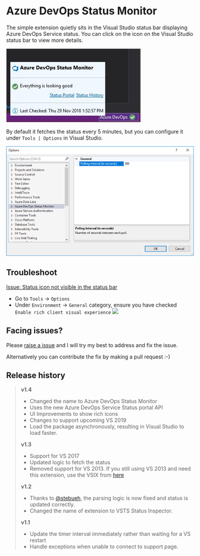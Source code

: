 # Azure DevOps Status Monitor

The simple extension quietly sits in the Visual Studio status bar displaying Azure DevOps Service status. You can click on the icon on the Visual Studio status bar to view more details. 

![](screenshots/screenshot.png)

By default it fetches the status every 5 minutes, but you can configure it under `Tools | Options` in Visual Studio.

![Options Dialog](screenshots/options.png)

## Troubleshoot

[Issue: Status icon not visible in the status bar](https://github.com/onlyutkarsh/VSOStatusInspector/issues/1) 

- Go to `Tools` -> `Options`
- Under `Environment` -> `General` category, ensure you have checked `Enable rich client visual experience`
![](img/troubleshoot_options.png)
 
## Facing issues?
Please [raise a issue](https://github.com/onlyutkarsh/VSOStatusInspector/issues/new) and I will try my best to address and fix the issue.

Alternatively you can contribute the fix by making a pull request :-)

## Release history

> **v1.4**
> - Changed the name to Azure DevOps Status Monitor
> - Uses the new Azure DevOps Service Status portal API
> - UI Improvements to show rich icons
> - Changes to support upcoming VS 2019
> - Load the package asynchronously, resulting in Visual Studio to load faster.
> 
> **v1.3**
> - Support for VS 2017
> - Updated logic to fetch the status
> - Removed support for VS 2013. If you still using VS 2013 and need this extension, use the VSIX from [here](https://github.com/onlyutkarsh/VSOStatusInspector/releases/tag/1.2)
>
> **v1.2**
> - Thanks to [@stebueh](https://github.com/stebueh), the parsing logic is now fixed and status is updated correctly.
> - Changed the name of extension to VSTS Status Inspector.
> 
> **v1.1**
> - Update the timer interval immediately rather than waiting for a VS restart
> - Handle exceptions when unable to connect to support page.